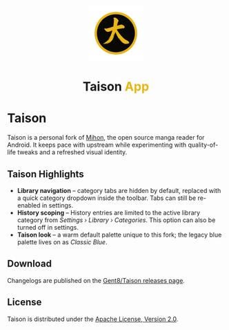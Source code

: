 <div align="center">
  <a href="#taison">
    <img src="app/src/main/res/mipmap/ic_launcher.png" alt="Taison logo" title="Taison logo" width="128"/>
  </a>

  # Taison <span style="color:#eab710;">App</span>
</div>

# Taison

Taison is a personal fork of [Mihon](https://github.com/mihonapp/mihon), the open source manga reader for Android.  It keeps pace with upstream while experimenting with quality-of-life tweaks and a refreshed visual identity.

## Taison Highlights

- **Library navigation** – category tabs are hidden by default, replaced with a quick category dropdown inside the toolbar. Tabs can still be re-enabled in settings.
- **History scoping** – History entries are limited to the active library category from *Settings › Library › Categories*. This option can also be turned off in settings.
- **Taison look** – a warm default palette unique to this fork; the legacy blue palette lives on as *Classic Blue*.

## Download

Changelogs are published on the [Gent8/Taison releases page](https://github.com/Gent8/Taison/releases).  

## License

Taison is distributed under the [Apache License, Version 2.0](./LICENSE).

